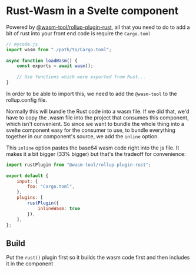# Rust-Wasm in a Svelte component

Powered by [@wasm-tool/rollup-plugin-rust](https://www.npmjs.com/package/@wasm-tool/rollup-plugin-rust), all that you need to do to add a bit of rust into your front end code is require the `Cargo.toml`

```js
// mycode.js
import wasm from "./path/to/Cargo.toml";
 
async function loadWasm() {
    const exports = await wasm();
 
    // Use functions which were exported from Rust...
}
```

In order to be able to import this, we need to add the `@wasm-tool` to the rollup.config file. 

Normally this will bundle the Rust code into a wasm file. If we did that, we'd have to copy the .wasm file into the project that consumes this component, which isn't convenient. So  since we want to bundle the whole thing into a svelte component easy for the consumer to use, to bundle everything together in our component's source, we add the `inline` option.

This `inline` option pastes the base64 wasm code right into the js file. It makes it a bit bigger (33% bigger) but that's the tradeoff for convenience:

```js
import rustPlugin from "@wasm-tool/rollup-plugin-rust";
 
export default {
    input: {
        foo: "Cargo.toml",
    },
    plugins: [
        rustPlugin({
            inlineWasm: true
        }),
    ],
};
```

## Build

Put the `rust()` plugin first so it builds the wasm code first and then includes it in the component
